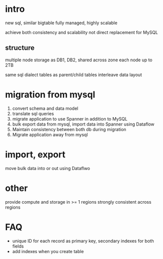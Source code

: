 # intro
new sql, similar bigtable
fully managed, highly scalable

achieve both consistency and scalability
not direct replacement for MySQL

## structure
multiple node
storage as DB1, DB2, shared across zone
each node up to 2TB

same sql dialect
tables as parent/child tables
interleave data layout

# migration from mysql
1. convert schema and data model
2. translate sql queries
3. migrate application to use Spanner in addition to MySQL
4. bulk export data from mysql, import data into Spanner using Dataflow
5. Maintain consistency between both db during migration
6. Migrate application away from mysql

# import, export
move bulk data into or out using Dataflwo

# other
provide compute and storage in >= 1 regions
strongly consistent across regions


# FAQ
- unique ID for each record as primary key, secondary indexes for both fields
- add indexes when you create table






